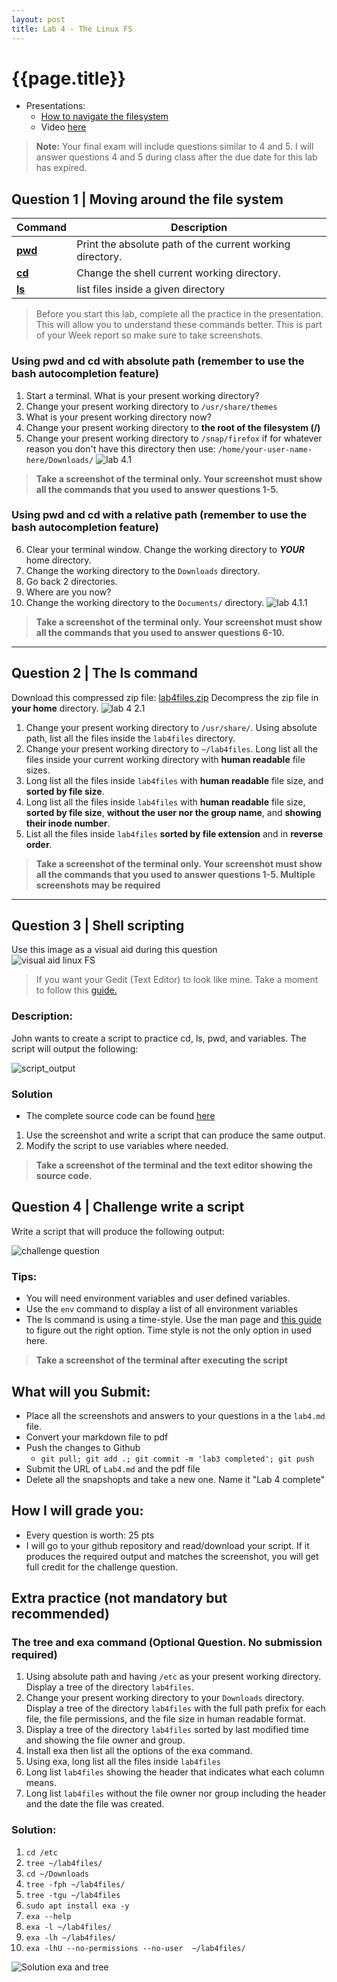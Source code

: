 ```yaml
---
layout: post
title: Lab 4 - The Linux FS
---
```


# {{page.title}}

* Presentations:
  * [How to navigate the filesystem](https://rapurl.live/2n3)
  * Video [here](https://youtu.be/t2vXzYX2ZL8)

> **Note:**
> Your final exam will include questions similar to 4 and 5. I will answer questions 4 and 5 during class after the due date for this lab has expired. 

## Question 1 | Moving around the file system

| Command                            | Description                                               |
| ---------------------------------- | --------------------------------------------------------- |
| **[pwd](https://rapurl.live/6gj)** | Print the absolute path of the current working directory. |
| **[cd](https://rapurl.live/n6h)**  | Change the shell current working directory.               |
| **[ls](https://rapurl.live/9v5)**  | list files inside a given directory                       |

> Before you start this lab, complete all the practice in the presentation. This will allow you to understand these commands better. This is part of your Week report so make sure to take screenshots. 

### Using pwd and cd with absolute path (remember to use the bash autocompletion feature)

1. Start a terminal. What is your present working directory?
2. Change your present working directory to `/usr/share/themes`
3. What is your present working directory now?
4. Change your present working directory to **the root of the filesystem (/)**
5. Change your present working directory to `/snap/firefox` if for whatever reason you don't have this directory then use: `/home/your-user-name-here/Downloads/`
![lab 4.1](/assets/lab4-1.gif)<br>
> **Take a screenshot of the terminal only. Your screenshot must show all the commands that you used to answer questions 1-5.**

### Using pwd and cd with a relative path (remember to use the bash autocompletion feature)
6. Clear your terminal window. Change the working directory to ***YOUR*** home directory.
7. Change the working directory to the `Downloads` directory.
8. Go back 2 directories.
9. Where are you now? 
10. Change the working directory to the `Documents/` directory.
![lab 4.1.1](/assets/lab4-1-1.gif)<br>
> **Take a screenshot of the terminal only. Your screenshot must show all the commands that you used to answer questions 6-10.**

<hr>

## Question 2 | The ls command
Download this compressed zip file: [lab4files.zip](/assets/lab4files.zip) Decompress the zip file in **your home** directory.
![lab 4 2.1](/assets/lab4-2-1.gif)<br>
1. Change your present working directory to `/usr/share/`. Using absolute path, list all the files inside the `lab4files` directory.
2. Change your present working directory to `~/lab4files`. Long list all the files inside your current working directory with **human readable** file sizes.
3. Long list all the files inside `lab4files` with **human readable** file size, and **sorted by file size**.
4. Long list all the files inside `lab4files` with **human readable** file size, **sorted by file size**, **without the user nor the group name**, and **showing their inode number**.
5. List all the files inside `lab4files` **sorted by file extension** and in **reverse order**. 

> **Take a screenshot of the terminal only. Your screenshot must show all the commands that you used to answer questions 1-5. Multiple screenshots may be **required****

<hr>

## Question 3 | Shell scripting

Use this image as a visual aid during this question
<br>![visual aid linux FS](/assets/Linux-Filesystem-Incomplete-visual-aid.png)<br>

> If you want your Gedit (Text Editor) to look like mine. Take a moment to follow this [guide.](https://cis106.com/guides/custimizeGedit/)

### Description:
John wants to create a script to practice cd, ls, pwd, and variables. The script will output the following:

![script_output](/assets/lab4/script_output.png)


### Solution
* The complete source code can be found [here](/assets/lab4/lab4_script.sh)
1. Use the screenshot and write a script that can produce the same output. 
2. Modify the script to use variables where needed.

> **Take a screenshot of the terminal and the text editor showing the source code.**



## Question 4 | Challenge write a script
Write a script that will produce the following output:

![challenge question](/assets/lab4/challenge_question_4.png)


### Tips:
* You will need environment variables and user defined variables. 
* Use the `env` command to display a list of all environment variables
* The ls command is using a time-style. Use the man page and [this guide](https://cis106.com/guides/format-control-char-date-command/) to figure out the right option. Time style is not the only option in used here.

> **Take a screenshot of the terminal after executing the script**


## What will you Submit:
* Place all the screenshots and answers to your questions in a the `lab4.md` file.
* Convert your markdown file to pdf 
* Push the changes to Github
  * `git pull; git add .; git commit -m 'lab3 completed'; git push`
* Submit the URL of `Lab4.md` and the pdf file
* Delete all the snapshopts and take a new one. Name it "Lab 4 complete" 

## How I will grade you:
* Every question is worth: 25 pts
* I will go to your github repository and read/download your script. If it produces the required output and matches the screenshot, you will get full credit for the challenge question.


## Extra practice (not mandatory but recommended)

### The tree and exa command (Optional Question. No submission required)

1. Using absolute path and having `/etc` as your present working directory. Display a tree of the directory `lab4files`.
2. Change your present working directory to your `Downloads` directory. Display a tree of the directory `lab4files` with the full path prefix for each file, the file permissions, and the file size in human readable format.
3. Display a tree of the directory `lab4files` sorted by last modified time and showing the file owner and group. 
4. Install exa then list all the options of the exa command.
5. Using exa, long list all the files inside `lab4files`
6. Long list `lab4files` showing the header that indicates what each column means.
7. Long list `lab4files` without the file owner nor group including the header and the date the file was created.

### Solution:
1. `cd /etc`  
2. `tree ~/lab4files/`
3. `cd ~/Downloads`
4. `tree -fph ~/lab4files/`
5. `tree -tgu ~/lab4files`
6. `sudo apt install exa -y`
7. `exa --help`
8. `exa -l ~/lab4files/`
9. `exa -lh ~/lab4files/`
10. `exa -lhU --no-permissions --no-user  ~/lab4files/`

![Solution exa and tree](/assets/lab4/exaAndTree.gif)